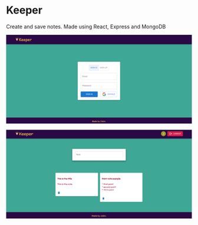 # Keeper
Create and save notes. Made using React, Express and MongoDB

![Screenshot 1](screenshot1.png)

![Screenshot 2](screenshot2.png)
